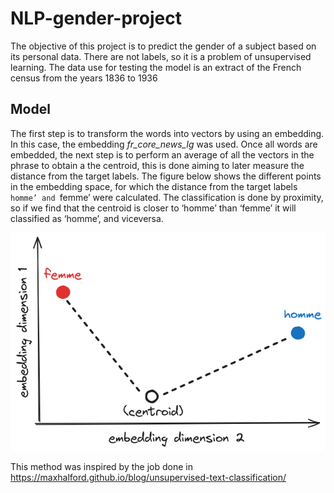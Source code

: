 # NLP-gender-project
The objective of this project is to predict the gender of a subject based on its personal data. There are not labels, so it is a problem of unsupervised learning. The data use for testing the model is an extract of the French census from the years 1836 to 1936

##  Model
The first step is to transform the words into vectors by using an embedding. In this case, the embedding 
*fr\_core\_news\_lg* was used. Once all words are embedded, the next step is to perform an average 
of all the vectors in the phrase to obtain a the centroid, this is done aiming to later measure the distance 
from the target labels. The figure below shows the different points in the 
embedding space, for which the distance from the target labels `homme’ and `femme’ were calculated. 
The classification is done by proximity, so if we find that the centroid is closer to ‘homme’ than ‘femme’ 
it will classified as ‘homme’, and viceversa. 

![Project Image](scheme.png)

This method was inspired by the job done in https://maxhalford.github.io/blog/unsupervised-text-classification/
